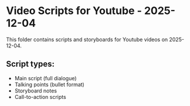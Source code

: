 # Video Scripts for Youtube - 2025-12-04

This folder contains scripts and storyboards for Youtube videos on 2025-12-04.

## Script types:
- Main script (full dialogue)
- Talking points (bullet format)
- Storyboard notes
- Call-to-action scripts
